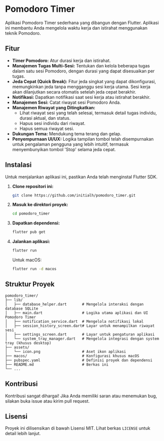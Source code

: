 # Pomodoro Timer

Aplikasi Pomodoro Timer sederhana yang dibangun dengan Flutter. Aplikasi ini membantu Anda mengelola waktu kerja dan istirahat menggunakan teknik Pomodoro.

## Fitur

*   **Timer Pomodoro:** Atur durasi kerja dan istirahat.
*   **Manajemen Tugas Multi-Sesi:** Tentukan dan kelola beberapa tugas dalam satu sesi Pomodoro, dengan durasi yang dapat disesuaikan per tugas.
*   **Jeda Cepat (Quick Break):** Fitur jeda singkat yang dapat dikonfigurasi, memungkinkan jeda tanpa mengganggu sesi kerja utama. Sesi kerja akan dilanjutkan secara otomatis setelah jeda cepat berakhir.
*   **Notifikasi:** Dapatkan notifikasi saat sesi kerja atau istirahat berakhir.
*   **Manajemen Sesi:** Catat riwayat sesi Pomodoro Anda.
*   **Manajemen Riwayat yang Ditingkatkan:**
    *   Lihat riwayat sesi yang telah selesai, termasuk detail tugas individu, durasi aktual, dan status.
    *   Hapus sesi individu dari riwayat.
    *   Hapus semua riwayat sesi.
*   **Dukungan Tema:** Mendukung tema terang dan gelap.
*   **Penyempurnaan UI/UX:** Logika tampilan tombol telah disempurnakan untuk pengalaman pengguna yang lebih intuitif, termasuk menyembunyikan tombol 'Stop' selama jeda cepat.

## Instalasi

Untuk menjalankan aplikasi ini, pastikan Anda telah menginstal Flutter SDK.

1.  **Clone repositori ini:**
    ```bash
    git clone https://github.com/initialh/pomodoro_timer.git
    ```
2.  **Masuk ke direktori proyek:**
    ```bash
    cd pomodoro_timer
    ```
3.  **Dapatkan dependensi:**
    ```bash
    flutter pub get
    ```
4.  **Jalankan aplikasi:**
    ```bash
    flutter run
    ```
    Untuk macOS:
    ```bash
    flutter run -d macos
    ```

## Struktur Proyek

```
pomodoro_timer/
├── lib/
│   ├── database_helper.dart       # Mengelola interaksi dengan database SQLite
│   ├── main.dart                  # Logika utama aplikasi dan UI Pomodoro Timer
│   ├── notification_service.dart  # Mengelola notifikasi lokal
│   ├── session_history_screen.dart# Layar untuk menampilkan riwayat sesi
│   ├── settings_screen.dart       # Layar untuk pengaturan aplikasi
│   └── system_tray_manager.dart   # Mengelola integrasi dengan system tray (khusus desktop)
├── assets/
│   └── icon.png                   # Aset ikon aplikasi
├── macos/                         # Konfigurasi khusus macOS
├── pubspec.yaml                   # Definisi proyek dan dependensi
├── README.md                      # Berkas ini
└── ...
```

## Kontribusi

Kontribusi sangat dihargai! Jika Anda memiliki saran atau menemukan bug, silakan buka issue atau kirim pull request.

## Lisensi

Proyek ini dilisensikan di bawah Lisensi MIT. Lihat berkas `LICENSE` untuk detail lebih lanjut.